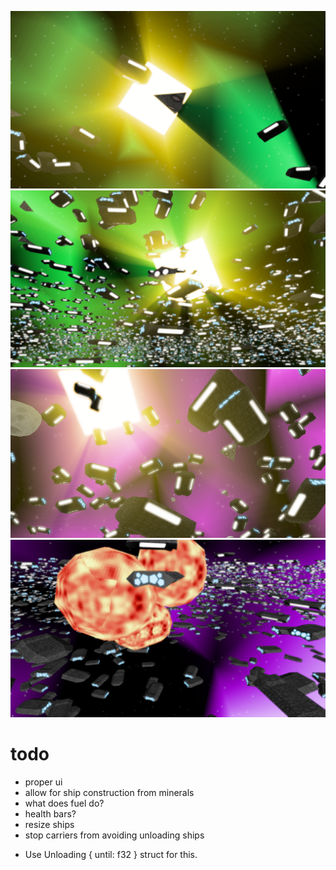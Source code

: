 ![](readme/fighter.png)
![](readme/fleet.png)
![](readme/rays.png)
![](readme/explosions.png)
# todo

* proper ui
* allow for ship construction from minerals
* what does fuel do?
* health bars?
* resize ships
* stop carriers from avoiding unloading ships
 - Use Unloading { until: f32 } struct for this.
